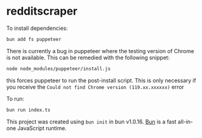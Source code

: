 # redditscraper

To install dependencies:

```bash
bun add fs puppeteer
```
There is currently a bug in puppeteer where the testing version of Chrome is not available. This can be remedied with 
the following snippet:

```bash
node node_modules/puppeteer/install.js
```
this forces puppeteer to run the post-install script. 
This is only necessary if you receive the `Could not find Chrome version (119.xx.xxxxxx)` error

To run:

```bash
bun run index.ts
```

This project was created using `bun init` in bun v1.0.16. [Bun](https://bun.sh) is a fast all-in-one JavaScript runtime.
